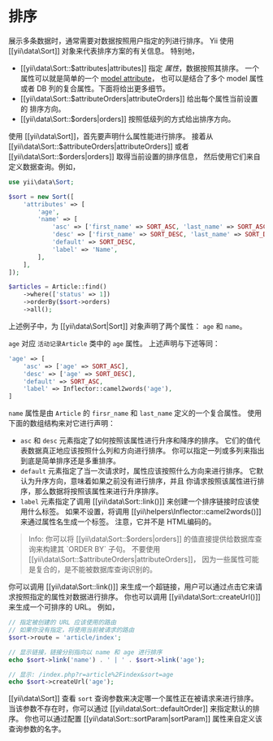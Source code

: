 排序
=======

展示多条数据时，通常需要对数据按照用户指定的列进行排序。
Yii 使用 [[yii\data\Sort]] 对象来代表排序方案的有关信息。
特别地，

* [[yii\data\Sort::$attributes|attributes]] 指定 *属性*，数据按照其排序。
  一个属性可以就是简单的一个 [model attribute](structure-models.md#attributes)，
  也可以是结合了多个 model 属性或者 DB 列的复合属性。下面将给出更多细节。
* [[yii\data\Sort::$attributeOrders|attributeOrders]] 给出每个属性当前设置的
  排序方向。
* [[yii\data\Sort::$orders|orders]] 按照低级列的方式给出排序方向。

使用 [[yii\data\Sort]]，首先要声明什么属性能进行排序。
接着从 [[yii\data\Sort::$attributeOrders|attributeOrders]] 或者 [[yii\data\Sort::$orders|orders]] 取得当前设置的排序信息，
然后使用它们来自定义数据查询。例如，

```php
use yii\data\Sort;

$sort = new Sort([
    'attributes' => [
        'age',
        'name' => [
            'asc' => ['first_name' => SORT_ASC, 'last_name' => SORT_ASC],
            'desc' => ['first_name' => SORT_DESC, 'last_name' => SORT_DESC],
            'default' => SORT_DESC,
            'label' => 'Name',
        ],
    ],
]);

$articles = Article::find()
    ->where(['status' => 1])
    ->orderBy($sort->orders)
    ->all();
```

上述例子中，为 [[yii\data\Sort|Sort]] 对象声明了两个属性： `age` 和 `name`。

`age` 对应 `活动记录Article` 类中的 `age` 属性。
上述声明与下述等同：

```php
'age' => [
    'asc' => ['age' => SORT_ASC],
    'desc' => ['age' => SORT_DESC],
    'default' => SORT_ASC,
    'label' => Inflector::camel2words('age'),
]
```

`name` 属性是由 `Article` 的 `firsr_name` 和 `last_name` 定义的一个复合属性。
使用下面的数组结构来对它进行声明：

- `asc` 和 `desc` 元素指定了如何按照该属性进行升序和降序的排序。
  它们的值代表数据真正地应该按照什么列和方向进行排序。
  你可以指定一列或多列来指出到底是简单排序还是多重排序。
- `default` 元素指定了当一次请求时，属性应该按照什么方向来进行排序。
  它默认为升序方向，意味着如果之前没有进行排序，并且
  你请求按照该属性进行排序，那么数据将按照该属性来进行升序排序。
- `label` 元素指定了调用 [[yii\data\Sort::link()]] 来创建一个排序链接时应该使用什么标签。
  如果不设置，将调用 [[yii\helpers\Inflector::camel2words()]] 来通过属性名生成一个标签。
  注意，它并不是 HTML编码的。
  
> Info: 你可以将 [[yii\data\Sort::$orders|orders]] 的值直接提供给数据库查询来构建其 `ORDER BY` 子句。
  不要使用 [[yii\data\Sort::$attributeOrders|attributeOrders]]，
  因为一些属性可能是复合的，是不能被数据库查询识别的。

你可以调用 [[yii\data\Sort::link()]] 来生成一个超链接，用户可以通过点击它来请求按照指定的属性对数据进行排序。
你也可以调用 [[yii\data\Sort::createUrl()]] 来生成一个可排序的 URL。
例如，

```php
// 指定被创建的 URL 应该使用的路由
// 如果你没有指定，将使用当前被请求的路由
$sort->route = 'article/index';

// 显示链接，链接分别指向以 name 和 age 进行排序
echo $sort->link('name') . ' | ' . $sort->link('age');

// 显示: /index.php?r=article%2Findex&sort=age
echo $sort->createUrl('age');
```

[[yii\data\Sort]] 查看 `sort` 查询参数来决定哪一个属性正在被请求来进行排序。
当该参数不存在时，你可以通过 [[yii\data\Sort::defaultOrder]] 来指定默认的排序。
你也可以通过配置 [[yii\data\Sort::sortParam|sortParam]] 属性来自定义该查询参数的名字。
